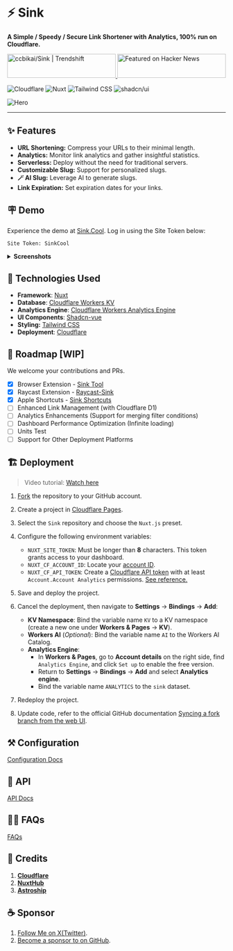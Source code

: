 # ⚡ Sink

**A Simple / Speedy / Secure Link Shortener with Analytics, 100% run on Cloudflare.**

<a href="https://trendshift.io/repositories/10421" target="_blank">
  <img
    src="https://trendshift.io/api/badge/repositories/10421"
    alt="ccbikai/Sink | Trendshift"
    style="width: 250px; height: 55px;"
    width="250"
    height="55"
  />
</a>
<a href="https://news.ycombinator.com/item?id=40843683">
  <img
    src="https://hackernews-badge.vercel.app/api?id=40843683"
    alt="Featured on Hacker News"
    style="width: 250px; height: 55px;"
    width="250"
    height="55"
  />
</a>

![Cloudflare](https://img.shields.io/badge/Cloudflare-F69652?style=flat&logo=cloudflare&logoColor=white)
![Nuxt](https://img.shields.io/badge/Nuxt-00DC82?style=flat&logo=nuxtdotjs&logoColor=white)
![Tailwind CSS](https://img.shields.io/badge/Tailwind%20CSS-06B6D4?style=flat&logo=tailwindcss&logoColor=white)
![shadcn/ui](https://img.shields.io/badge/shadcn/ui-000000?style=flat&logo=shadcnui&logoColor=white)

![Hero](./public/image.png)

----

## ✨ Features

- **URL Shortening:** Compress your URLs to their minimal length.
- **Analytics:** Monitor link analytics and gather insightful statistics.
- **Serverless:** Deploy without the need for traditional servers.
- **Customizable Slug:** Support for personalized slugs.
- **🪄 AI Slug:** Leverage AI to generate slugs.
- **Link Expiration:** Set expiration dates for your links.

## 🪧 Demo

Experience the demo at [Sink.Cool](https://sink.cool/dashboard). Log in using the Site Token below:

```txt
Site Token: SinkCool
```

<details>
  <summary><b>Screenshots</b></summary>
  <img alt="Analytics" src="./docs/images/sink.cool_dashboard.png"/>
  <img alt="Links" src="./docs/images/sink.cool_dashboard_links.png"/>
  <img alt="Link Analytics" src="./docs/images/sink.cool_dashboard_link_slug.png"/>
</details>

## 🧱 Technologies Used

- **Framework**: [Nuxt](https://nuxt.com/)
- **Database**: [Cloudflare Workers KV](https://developers.cloudflare.com/kv/)
- **Analytics Engine**: [Cloudflare Workers Analytics Engine](https://developers.cloudflare.com/analytics/)
- **UI Components**: [Shadcn-vue](https://www.shadcn-vue.com/)
- **Styling:** [Tailwind CSS](https://tailwindcss.com/)
- **Deployment**: [Cloudflare](https://www.cloudflare.com/)

## 🚗 Roadmap [WIP]

We welcome your contributions and PRs.

- [x] Browser Extension
      - [Sink Tool](https://github.com/zhuzhuyule/sink-extension)
- [x] Raycast Extension
      - [Raycast-Sink](https://github.com/foru17/raycast-sink)
- [x] Apple Shortcuts
      - [Sink Shortcuts](https://s.search1api.com/sink001)
- [ ] Enhanced Link Management (with Cloudflare D1)
- [ ] Analytics Enhancements (Support for merging filter conditions)
- [ ] Dashboard Performance Optimization (Infinite loading)
- [ ] Units Test
- [ ] Support for Other Deployment Platforms

## 🏗️ Deployment

> Video tutorial: [Watch here](https://www.youtube.com/watch?v=MkU23U2VE9E)

1. [Fork](https://github.com/ccbikai/Sink/fork) the repository to your GitHub account.
2. Create a project in [Cloudflare Pages](https://developers.cloudflare.com/pages/).
3. Select the `Sink` repository and choose the `Nuxt.js` preset.
4. Configure the following environment variables:
   - `NUXT_SITE_TOKEN`: Must be longer than **8** characters. This token grants access to your dashboard.
   - `NUXT_CF_ACCOUNT_ID`: Locate your [account ID](https://developers.cloudflare.com/fundamentals/setup/find-account-and-zone-ids/).
   - `NUXT_CF_API_TOKEN`: Create a [Cloudflare API token](https://developers.cloudflare.com/fundamentals/api/get-started/create-token/) with at least `Account.Account Analytics` permissions. [See reference.](https://developers.cloudflare.com/analytics/analytics-engine/sql-api/#authentication)

5. Save and deploy the project.
6. Cancel the deployment, then navigate to **Settings** -> **Bindings** -> **Add**:
   - **KV Namespace**: Bind the variable name `KV` to a KV namespace (create a new one under **Workers & Pages** -> **KV**).
   - **Workers AI** (_Optional_): Bind the variable name `AI` to the Workers AI Catalog.
   - **Analytics Engine**:
     - In **Workers & Pages**, go to **Account details** on the right side, find `Analytics Engine`, and click `Set up` to enable the free version.
     - Return to **Settings** -> **Bindings** -> **Add** and select **Analytics engine**.
     - Bind the variable name `ANALYTICS` to the `sink` dataset.

7. Redeploy the project.
8. Update code, refer to the official GitHub documentation [Syncing a fork branch from the web UI](https://docs.github.com/pull-requests/collaborating-with-pull-requests/working-with-forks/syncing-a-fork#syncing-a-fork-branch-from-the-web-ui).

## ⚒️ Configuration

[Configuration Docs](./docs/configuration.md)

## 🔌 API

[API Docs](./docs/api.md)

## 🙋🏻 FAQs

[FAQs](./docs/faqs.md)

## 💖 Credits

1. [**Cloudflare**](https://www.cloudflare.com/)
2. [**NuxtHub**](https://hub.nuxt.com/)
3. [**Astroship**](https://astroship.web3templates.com/)

## ☕ Sponsor

1. [Follow Me on X(Twitter)](https://x.com/0xKaiBi).
2. [Become a sponsor to on GitHub](https://github.com/sponsors/ccbikai).
